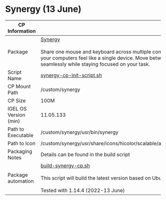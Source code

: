 # Synergy (13 June)

|  CP Information |            |
|-----------------|------------|
| Package | [Synergy](https://symless.com/synergy) <br /><br /> Share one mouse and keyboard across multiple computers. Make all your computers feel like a single device. Move between them seamlessly while staying focused on your task. |
| Script Name | [synergy-cp-init-script.sh](build/synergy-cp-init-script.sh) |
| CP Mount Path | /custom/synergy |
| CP Size | 100M |
| IGEL OS Version (min) | 11.05.133 |
| Path to Executable | /custom/synergy/usr/bin/synergy |
| Path to Icon | /custom/synergy/usr/share/icons/hicolor/scalable/apps/synergy.svg |
| Packaging Notes | Details can be found in the build script |
| Package automation | [build-synergy-cp.sh](build/build-synergy-cp.sh) <br /><br /> This script will build the latest version based on Ubuntu 18.04 <br /> <br /> Tested with 1.14.4 (2022-13 June)
